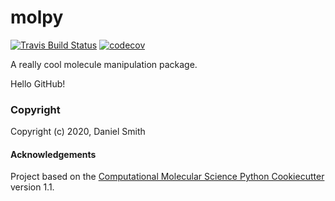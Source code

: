 molpy
==============================
[//]: # (Badges)
[![Travis Build Status](https://travis-ci.com/REPLACE_WITH_OWNER_ACCOUNT/molpy.svg?branch=master)](https://travis-ci.com/REPLACE_WITH_OWNER_ACCOUNT/molpy)
[![codecov](https://codecov.io/gh/REPLACE_WITH_OWNER_ACCOUNT/molpy/branch/master/graph/badge.svg)](https://codecov.io/gh/REPLACE_WITH_OWNER_ACCOUNT/molpy/branch/master)

A really cool molecule manipulation package.

Hello GitHub!

### Copyright

Copyright (c) 2020, Daniel Smith


#### Acknowledgements
 
Project based on the 
[Computational Molecular Science Python Cookiecutter](https://github.com/molssi/cookiecutter-cms) version 1.1.
